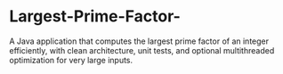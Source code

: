 # Largest-Prime-Factor-
A Java application that computes the largest prime factor of an integer efficiently, with clean architecture, unit tests, and optional multithreaded optimization for very large inputs.
